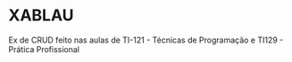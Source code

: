# XABLAU
Ex de CRUD feito nas aulas de TI-121 - Técnicas de Programação e TI129 - Prática Profissional
